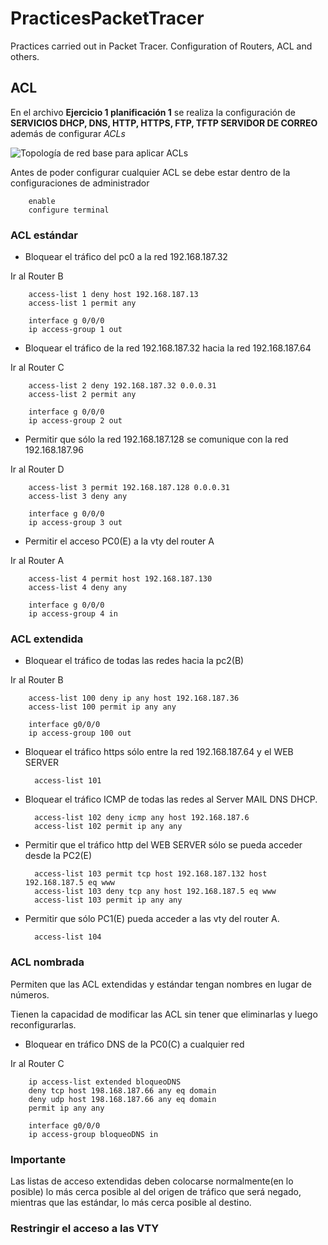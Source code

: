 # PracticesPacketTracer
Practices carried out in Packet Tracer. Configuration of Routers, ACL and others.
 ## ACL
 En el archivo **Ejercicio 1 planificación 1** se realiza la configuración de **SERVICIOS DHCP, DNS, HTTP, HTTPS, FTP, TFTP SERVIDOR DE CORREO** además de configurar _ACLs_

![Topología de red base para aplicar ACLs][img1]

Antes de poder configurar cualquier ACL se debe estar dentro de la configuraciones de administrador

        enable
        configure terminal
 ### ACL estándar
- Bloquear el tráfico del pc0 a la red 192.168.187.32

Ir al Router B
        
        access-list 1 deny host 192.168.187.13
        access-list 1 permit any

        interface g 0/0/0
        ip access-group 1 out

- Bloquear el tráfico de la red 192.168.187.32 hacia la red 192.168.187.64

Ir al Router C

        access-list 2 deny 192.168.187.32 0.0.0.31
        access-list 2 permit any

        interface g 0/0/0
        ip access-group 2 out
- Permitir que sólo la red 192.168.187.128 se comunique con la red 192.168.187.96

Ir al Router D

        access-list 3 permit 192.168.187.128 0.0.0.31
        access-list 3 deny any

        interface g 0/0/0
        ip access-group 3 out
- Permitir el acceso PC0(E) a la vty del router A

Ir al Router A

        access-list 4 permit host 192.168.187.130
        access-list 4 deny any

        interface g 0/0/0
        ip access-group 4 in
### ACL extendida
- Bloquear el tráfico de todas las redes hacia la pc2(B)

Ir al Router B

        access-list 100 deny ip any host 192.168.187.36
        access-list 100 permit ip any any

        interface g0/0/0
        ip access-group 100 out

        
- Bloquear el tráfico https sólo entre la red 192.168.187.64 y el WEB SERVER

        access-list 101
- Bloquear el tráfico ICMP de todas las redes al Server MAIL DNS DHCP.

        access-list 102 deny icmp any host 192.168.187.6
        access-list 102 permit ip any any

- Permitir que el tráfico http del WEB SERVER sólo se pueda acceder desde la PC2(E)

        access-list 103 permit tcp host 192.168.187.132 host 192.168.187.5 eq www
        access-list 103 deny tcp any host 192.168.187.5 eq www
        access-list 103 permit ip any any
        
- Permitir que sólo PC1(E) pueda acceder a las vty del router A.

        access-list 104

### ACL nombrada
Permiten que las ACL extendidas y estándar
tengan nombres en lugar de números.

Tienen la capacidad de modificar las ACL sin tener que eliminarlas y luego reconfigurarlas.
- Bloquear en tráfico DNS de la PC0(C) a cualquier red

Ir al Router C

        ip access-list extended bloqueoDNS
        deny tcp host 198.168.187.66 any eq domain
        deny udp host 198.168.187.66 any eq domain
        permit ip any any

        interface g0/0/0
        ip access-group bloqueoDNS in

### Importante
<p style=”text-align: justify;”>Las listas de acceso extendidas deben
colocarse normalmente(en lo posible) lo más cerca posible al del origen de tráfico que será negado, mientras que las estándar, lo más cerca posible al destino.</p>

### Restringir el acceso a las VTY

[img1]: https://github.com/AniiEncalada/PracticesPacketTracer/blob/main/galery/Topolog%C3%ADaACL1.png "Topología de red para ACLs 1"
[img2]: https://github.com/AniiEncalada/PracticesPacketTracer/blob/main/galery/TopologiaACL2.png "Topología de red para ACLs 2"